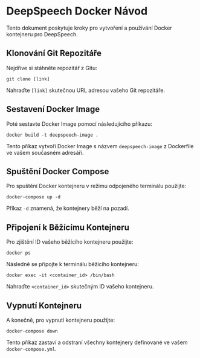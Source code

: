 
# DeepSpeech Docker Návod

Tento dokument poskytuje kroky pro vytvoření a používání Docker kontejneru pro DeepSpeech.

## Klonování Git Repozitáře

Nejdříve si stáhněte repozitář z Gitu:

```
git clone [link]
```

Nahraďte `[link]` skutečnou URL adresou vašeho Git repozitáře.

## Sestavení Docker Image

Poté sestavte Docker Image pomocí následujícího příkazu:

```
docker build -t deepspeech-image .
```

Tento příkaz vytvoří Docker Image s názvem `deepspeech-image` z Dockerfile ve vašem současném adresáři.

## Spuštění Docker Compose

Pro spuštění Docker kontejneru v režimu odpojeného terminálu použijte:

```
docker-compose up -d
```

Příkaz `-d` znamená, že kontejnery běží na pozadí.

## Připojení k Běžícímu Kontejneru

Pro zjištění ID vašeho běžícího kontejneru použijte:

```
docker ps
```

Následně se připojte k terminálu běžícího kontejneru:

```
docker exec -it <container_id> /bin/bash
```

Nahraďte `<container_id>` skutečným ID vašeho kontejneru.

## Vypnutí Kontejneru

A konečně, pro vypnutí kontejneru použijte:

```
docker-compose down
```

Tento příkaz zastaví a odstraní všechny kontejnery definované ve vašem `docker-compose.yml`.

